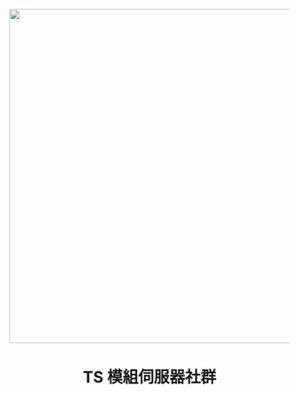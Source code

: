 <p align="center"><img src="https://cdn.discordapp.com/attachments/1170413307350491166/1180161755100487740/TS_-.png?ex=657c6a48&is=6569f548&hm=a2bc480e96af586bc3a6a659447b0eb96d36a4c2330a8fb92a6af51179f0ec8f&=&width=936&height=936" width="600px" height="600px"></p>
<h1 align="center">TS 模組伺服器社群</h1>

